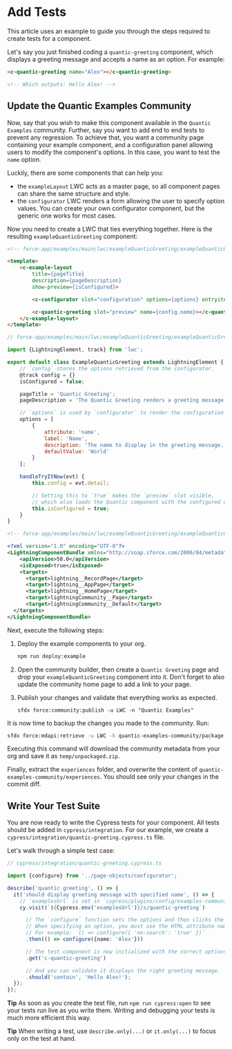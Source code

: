 # Add Tests

This article uses an example to guide you through the steps required to create tests for a component.

Let's say you just finished coding a `quantic-greeting` component, which displays a greeting message and accepts a name as an option. For example:

```html
<c-quantic-greeting name="Alex"></c-quantic-greeting>

<!-- Which outputs: Hello Alex! -->
```

## Update the Quantic Examples Community

Now, say that you wish to make this component available in the `Quantic Examples` community. Further, say you want to add end to end tests to prevent any regression. To achieve that, you want a community page containing your example component, and a configuration panel allowing users to modify the component's options. In this case, you want to test the `name` option.

Luckily, there are some components that can help you:

- the `exampleLayout` LWC acts as a master page, so all component pages can share the same structure and style.
- the `configurator` LWC renders a form allowing the user to specify option values. You can create your own configurator component, but the generic one works for most cases.

Now you need to create a LWC that ties everything together. Here is the resulting `exampleQuanticGreeting` component:

```html
<!-- force-app/examples/main/lwc/exampleQuanticGreeting/exampleQuanticGreeting.html -->

<template>
    <c-example-layout
        title={pageTitle}
        description={pageDescription}
        show-preview={isConfigured}>

        <c-configurator slot="configuration" options={options} ontryitnow={handleTryItNow}></c-configurator>

        <c-quantic-greeting slot="preview" name={config.name}></c-quantic-greeting>
    </c-example-layout>
</template>
```

```javascript
// force-app/examples/main/lwc/exampleQuanticGreeting/exampleQuanticGreeting.js

import {LightningElement, track} from 'lwc';

export default class ExampleQuanticGreeting extends LightningElement {
    // `config` stores the options retrieved from the configurator. 
    @track config = {}
    isConfigured = false;

    pageTitle = 'Quantic Greeting';
    pageDescription = 'The Quantic Greeting renders a greeting message given a name.';

    // `options` is used by `configurator` to render the configuration form.
    options = [
        {
            attribute: 'name',
            label: 'Name',
            description: 'The name to display in the greeting message.',
            defaultValue: 'World'
        }
    ];

    handleTryItNow(evt) {
        this.config = evt.detail;

        // Setting this to `true` makes the `preview` slot visible,
        // which also loads the Quantic component with the configured options.
        this.isConfigured = true;
    }
}
```

```xml
<!-- force-app/examples/main/lwc/exampleQuanticGreeting/exampleQuanticGreeting.js-meta.xml -->

<?xml version="1.0" encoding="UTF-8"?>
<LightningComponentBundle xmlns="http://soap.sforce.com/2006/04/metadata">
    <apiVersion>50.0</apiVersion>
    <isExposed>true</isExposed>
    <targets>
      <target>lightning__RecordPage</target>
      <target>lightning__AppPage</target>
      <target>lightning__HomePage</target>
      <target>lightningCommunity__Page</target>
      <target>lightningCommunity__Default</target>
  </targets>
</LightningComponentBundle>
```

Next, execute the following steps:

1. Deploy the example components to your org.

    ```bash
    npm run deploy:example
    ```

2. Open the community builder, then create a `Quantic Greeting` page and drop your `exampleQuanticGreeting` component into it. Don't forget to also update the community home page to add a link to your page.

3. Publish your changes and validate that everything works as expected.

    ```
    sfdx force:community:publish -u LWC -n "Quantic Examples"
    ```

It is now time to backup the changes you made to the community. Run:

```bash
sfdx force:mdapi:retrieve -u LWC -k quantic-examples-community/package.xml -r temp -w 10
```

Executing this command will download the community metadata from your org and save it as `temp/unpackaged.zip`.

Finally, extract the `experiences` folder, and overwrite the content of `quantic-examples-community/experiences`. You should see only your changes in the commit diff.

## Write Your Test Suite

You are now ready to write the Cypress tests for your component. All tests should be added in `cypress/integration`. For our example, we create a `cypress/integration/quantic-greeting.cypress.ts` file.

Let's walk through a simple test case:

```typescript
// cypress/integration/quantic-greeting.cypress.ts

import {configure} from '../page-objects/configurator';

describe('quantic greeting', () => {
  it('should display greeting message with specified name', () => {
    // `examplesUrl` is set in `cypress/plugins/config/examples-community.json`
    cy.visit(`${Cypress.env('examplesUrl')}/s/quantic-greeting`)

      // The `configure` function sets the options and then clicks the `Try it now` button.
      // When specifying an option, you must use the HTML attribute name (e.g., `no-search`).
      // For example: `() => configure({ 'no-search': 'true' })`
      .then(() => configure({name: 'Alex'}))

      // The test component is now initialized with the correct options.
      .get('c-quantic-greeting')

      // And you can validate it displays the right greeting message.
      .should('contain', 'Hello Alex!');
  });
});
```

**Tip** As soon as you create the test file, run `npm run cypress:open` to see your tests run live as you write them. Writing and debugging your tests is much more efficient this way.

**Tip** When writing a test, use `describe.only(...)` or `it.only(...)` to focus only on the test at hand. 
